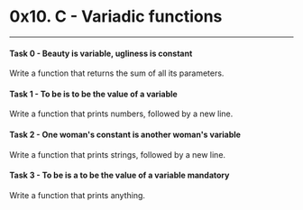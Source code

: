 # 0x10. C - Variadic functions

---
#### Task 0 - Beauty is variable, ugliness is constant
Write a function that returns the sum of all its parameters.

#### Task 1 - To be is to be the value of a variable
Write a function that prints numbers, followed by a new line.
#### Task 2 - One woman's constant is another woman's variable
Write a function that prints strings, followed by a new line.
#### Task 3 - To be is a to be the value of a variable mandatory
Write a function that prints anything.
